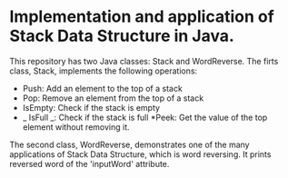 # Implementation and application of Stack Data Structure in Java.
This repository has two Java classes: Stack and WordReverse.
The firts class, Stack, implements the following operations:
  * Push: Add an element to the top of a stack
  * Pop: Remove an element from the top of a stack
  * IsEmpty: Check if the stack is empty
  * _ IsFull _: Check if the stack is full
  *Peek: Get the value of the top element without removing it.
  
 The second class, WordReverse, demonstrates one of the many applications of Stack Data Structure, which is word reversing.
 It prints reversed word of the 'inputWord' attribute.
  
  
